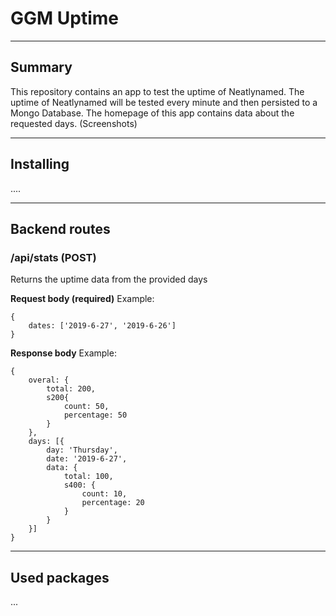 # GGM Uptime 
---
## Summary
This repository contains an app to test the uptime of Neatlynamed. The uptime of Neatlynamed will be tested every minute and then persisted to a Mongo Database. The homepage of this app contains data about the requested days. (Screenshots)

---

## Installing
....

---

## Backend routes

### /api/stats (POST)
Returns the uptime data from the provided days

**Request body (required)** 
Example:
```
{
    dates: ['2019-6-27', '2019-6-26']
}
```

**Response body**
Example:
```
{
    overal: {
        total: 200,
        s200{
            count: 50,
            percentage: 50
        }
    },
    days: [{
        day: 'Thursday',
        date: '2019-6-27',
        data: {
            total: 100,
            s400: {
                count: 10,
                percentage: 20
            }
        }
    }]
}
```

---

## Used packages
...


